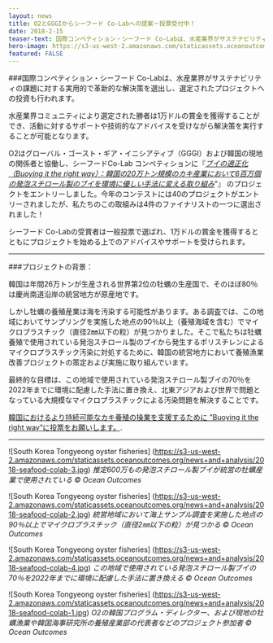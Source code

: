 ```yaml
---
layout: news
title: O2とGGGIからシーフード Co-Labへの提案－投票受付中！
date: 2018-2-15
teaser-text: 国際コンペティション・シーフード Co-Labは、水産業界がサステナビリティの課題に対する実用的で革新的な解決策を選出し、選定されたプロジェクトへの投資も行われます。
hero-image: https://s3-us-west-2.amazonaws.com/staticassets.oceanoutcomes.org/news+and+analysis/hero+images/2018-seafood-colab-hero.jpg
featured: FALSE
---
```

###国際コンペティション・シーフード Co-Labは、水産業界がサステナビリティの課題に対する実用的で革新的な解決策を選出し、選定されたプロジェクトへの投資も行われます。

水産業界コミュニティにより選定された勝者は1万ドルの賞金を獲得することができ、活動に対するサポートや技術的なアドバイスを受けながら解決策を実行することが可能となります。

O2はグローバル・ゴースト・ギア・イニシアティブ（GGGI）および韓国の現地の関係者と協働し、シーフードCo-Lab コンペティションに『<a href="http://speakingofseafood.org/seafood-co-lab/2018-co-lab-finalists/transitioning-styrofoam-buoys-south-korean-oyster-farms/" target="blank">*ブイの適正化（Buoying it the right way）：韓国の20万トン規模のカキ産業において6百万個の発泡スチロール製のブイを環境に優しい手法に変える取り組み*</a>”』 のプロジェクトをエントリーしました。今年のコンテストには40のプロジェクトがエントリーされましたが、私たちのこの取組みは4件のファイナリストの一つに選出されました！

シーフード Co-Labの受賞者は一般投票で選ばれ、1万ドルの賞金を獲得するとともにプロジェクトを始める上でのアドバイスやサポートを受けられます。

----
###プロジェクトの背景：

韓国は年間26万トンが生産される世界第2位の牡蠣の生産国で、そのほぼ80％は慶尚南道沿岸の統営地方が原産地です。

しかし牡蠣の養殖産業は海を汚染する可能性があります。ある調査では、この地域においてサンプリングを実施した地点の90％以上（養殖海域を含む）でマイクロプラスチック（直径2㎜以下の粒）が見つかりました。そこで私たちは牡蠣養殖で使用されている発泡スチロール製のブイから発生するポリスチレンによるマイクロプラスチック汚染に対処するために、韓国の統営地方において養殖漁業改善プロジェクトの策定および実施に取り組んでいます。

最終的な目標は、この地域で使用されている発泡スチロール製ブイの70％を2022年までに環境に配慮した手法に置き換え、北東アジアおよび世界で問題となっている大規模なマイクロプラスチックによる汚染問題を解決することです。

<a href="http://speakingofseafood.org/seafood-co-lab/choose-seafood-co-lab-winner/" target="blank">韓国におけるより持続可能なカキ養殖の操業を支援するために ”Buoying it the right way”に投票をお願いします。</a>.

----
![South Korea Tongyeong oyster fisheries]
(https://s3-us-west-2.amazonaws.com/staticassets.oceanoutcomes.org/news+and+analysis/2018-seafood-colab-3.jpg)
*推定600万もの発泡スチロール製ブイが統営の牡蠣産業で使用されている © Ocean Outcomes*

![South Korea Tongyeong oyster fisheries]
(https://s3-us-west-2.amazonaws.com/staticassets.oceanoutcomes.org/news+and+analysis/2018-seafood-colab-2.jpg)
*統営地域において海上サンプル調査を実施した地点の90％以上でマイクロプラスチック（直径2㎜以下の粒）が見つかる © Ocean Outcomes*

![South Korea Tongyeong oyster fisheries]
(https://s3-us-west-2.amazonaws.com/staticassets.oceanoutcomes.org/news+and+analysis/2018-seafood-colab-4.jpg)
*この地域で使用されている発泡スチロール製ブイの70％を2022年までに環境に配慮した手法に置き換える © Ocean Outcomes*

![South Korea Tongyeong oyster fisheries]
(https://s3-us-west-2.amazonaws.com/staticassets.oceanoutcomes.org/news+and+analysis/2018-seafood-colab-1.jpg)
*O2の韓国プログラム・ディレクター、および現地の牡蠣漁業や韓国海事研究所の養殖産業部の代表者などのプロジェクト参加者 © Ocean Outcomes*
